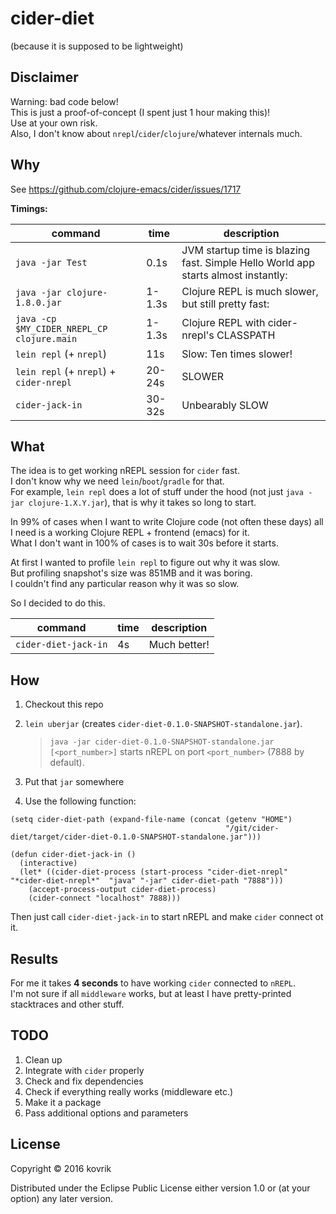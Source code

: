 # cider-diet
(because it is supposed to be lightweight)

## Disclaimer

Warning: bad code below!  
This is just a proof-of-concept (I spent just 1 hour making this)!  
Use at your own risk.  
Also, I don't know about `nrepl`/`cider`/`clojure`/whatever internals much.  

## Why

See https://github.com/clojure-emacs/cider/issues/1717

**Timings:**

| command | time | description |
|-------------|---------|---------|
| `java -jar Test` | 0.1s | JVM startup time is blazing fast. Simple Hello World app starts almost instantly: |
| `java -jar clojure-1.8.0.jar` | 1-1.3s | Clojure REPL is much slower, but still pretty fast: |
| `java -cp $MY_CIDER_NREPL_CP clojure.main` | 1-1.3s | Clojure REPL with cider-nrepl's CLASSPATH |
|  `lein repl` (+ `nrepl`) | 11s | Slow: Ten times slower! |
| `lein repl` (+ `nrepl`) + `cider-nrepl` | 20-24s | SLOWER |
| `cider-jack-in` | 30-32s | Unbearably SLOW |

## What

The idea is to get working nREPL session for `cider` fast.  
I don't know why we need `lein`/`boot`/`gradle` for that.  
For example, `lein repl` does a lot of stuff under the hood (not just `java -jar clojure-1.X.Y.jar`), that is why it takes so long to start.  

In 99% of cases when I want to write Clojure code (not often these days) all I need is a working Clojure REPL + frontend (emacs) for it.  
What I don't want in 100% of cases is to wait 30s before it starts.  

At first I wanted to profile `lein repl` to figure out why it was slow.  
But profiling snapshot's size was 851MB and it was boring.  
I couldn't find any particular reason why it was so slow.  

So I decided to do this.  

| command | time | description |
|-------------|---------|---------|
| `cider-diet-jack-in` | 4s | Much better! |

## How

1. Checkout this repo
2. `lein uberjar` (creates `cider-diet-0.1.0-SNAPSHOT-standalone.jar`).  
   > `java -jar cider-diet-0.1.0-SNAPSHOT-standalone.jar [<port_number>]` starts nREPL on port `<port_number>` (7888 by default).

3. Put that `jar` somewhere
4. Use the following function:

``` elisp
(setq cider-diet-path (expand-file-name (concat (getenv "HOME")
                                                "/git/cider-diet/target/cider-diet-0.1.0-SNAPSHOT-standalone.jar")))

(defun cider-diet-jack-in ()
  (interactive)
  (let* ((cider-diet-process (start-process "cider-diet-nrepl" "*cider-diet-nrepl*"  "java" "-jar" cider-diet-path "7888"))) 
    (accept-process-output cider-diet-process)
    (cider-connect "localhost" 7888)))
```

Then just call `cider-diet-jack-in` to start nREPL and make `cider` connect ot it.


## Results

For me it takes **4 seconds** to have working `cider` connected to `nREPL`.  
I'm not sure if all `middleware` works, but at least I have pretty-printed stacktraces and other stuff.  

## TODO

1. Clean up
2. Integrate with `cider` properly
3. Check and fix dependencies
4. Check if everything really works (middleware etc.)
5. Make it a package
6. Pass additional options and parameters

## License

Copyright © 2016 kovrik

Distributed under the Eclipse Public License either version 1.0 or (at your option) any later version.